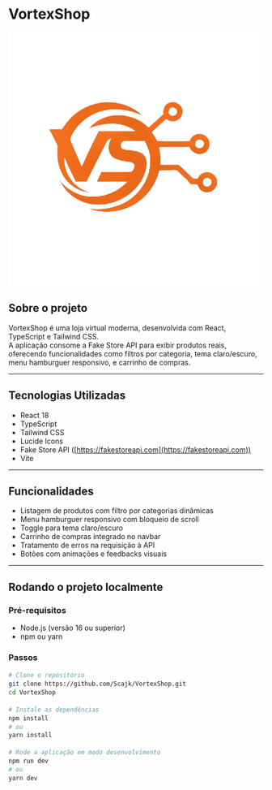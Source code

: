 # VortexShop

![Logo VortexShop](./public/vortexshop_logo_trimmed_transparent.png)

## Sobre o projeto

VortexShop é uma loja virtual moderna, desenvolvida com React, TypeScript e Tailwind CSS.  
A aplicação consome a Fake Store API para exibir produtos reais, oferecendo funcionalidades como filtros por categoria, tema claro/escuro, menu hamburguer responsivo, e carrinho de compras.

---

## Tecnologias Utilizadas

- React 18
- TypeScript
- Tailwind CSS
- Lucide Icons
- Fake Store API ([https://fakestoreapi.com](https://fakestoreapi.com))
- Vite

---

## Funcionalidades

- Listagem de produtos com filtro por categorias dinâmicas  
- Menu hamburguer responsivo com bloqueio de scroll  
- Toggle para tema claro/escuro  
- Carrinho de compras integrado no navbar  
- Tratamento de erros na requisição à API  
- Botões com animações e feedbacks visuais  

---

## Rodando o projeto localmente

### Pré-requisitos

- Node.js (versão 16 ou superior)
- npm ou yarn

### Passos

```bash
# Clone o repositório
git clone https://github.com/Scajk/VortexShop.git
cd VortexShop

# Instale as dependências
npm install
# ou
yarn install

# Rode a aplicação em modo desenvolvimento
npm run dev
# ou
yarn dev
